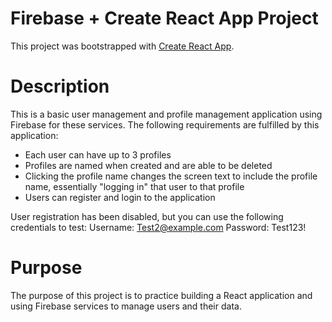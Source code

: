# Firebase + Create React App Project

This project was bootstrapped with [Create React App](https://github.com/facebook/create-react-app).

# Description

This is a basic user management and profile management application using Firebase for these services. The following requirements are fulfilled by this application:
- Each user can have up to 3 profiles
- Profiles are named when created and are able to be deleted
- Clicking the profile name changes the screen text to include the profile name, essentially "logging in" that user to that profile
- Users can register and login to the application

User registration has been disabled, but you can use the following credentials to test:
Username: Test2@example.com
Password: Test123!

# Purpose

The purpose of this project is to practice building a React application and using Firebase services to manage users and their data.
